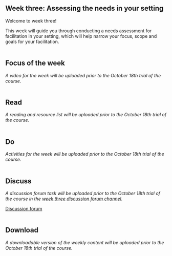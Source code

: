 ## Week three: Assessing the needs in your setting

Welcome to week three!

This week will guide you through conducting a needs assessment for facilitation in your setting, which will help narrow your focus, scope and goals for your facilitation.
<br/><br/>
## Focus of the week
_A video for the week will be uploaded prior to the October 18th trial of the course._
<br/><br/>
## Read

_A reading and resource list will be uploaded prior to the October 18th trial of the course._
<br/><br/>
## Do

_Activities for the week will be uploaded prior to the October 18th trial of the course._
<br/><br/>
## Discuss

_A discussion forum task will be uploaded prior to the October 18th trial of the course in the [week three discussion forum channel](https://www.edudialogue.org/forum/mooc-for-facilitators/week-three-assessing-the-needs-in-your-setting/)._

<a class="btn btn-primary" href="https://www.edudialogue.org/forum/mooc-for-facilitators/"><i class="fa fa-home"></i> Discussion forum</a>
<br/><br/>
## Download

_A downloadable version of the weekly content will be uploaded prior to the October 18th trial of the course._
